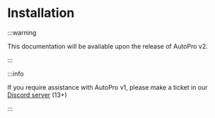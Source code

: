 # Installation

:::warning

This documentation will be available upon the release of AutoPro v2.

:::

:::info

If you require assistance with AutoPro v1, please make a ticket in our [Discord server](https://discord.whitehill.group) (13+)

:::
